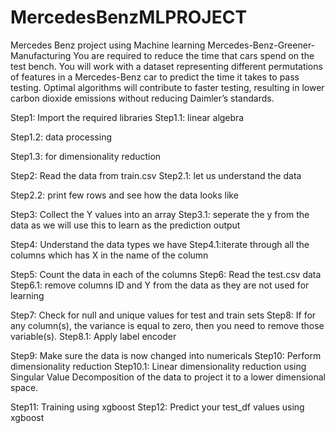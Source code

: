 # MercedesBenzMLPROJECT
Mercedes Benz project using Machine learning
Mercedes-Benz-Greener-Manufacturing
You are required to reduce the time that cars spend on the test bench. You will work with a dataset representing different permutations of features in a Mercedes-Benz car to predict the time it takes to pass testing. Optimal algorithms will contribute to faster testing, resulting in lower carbon dioxide emissions without reducing Daimler’s standards.

Step1: Import the required libraries
Step1.1: linear algebra

Step1.2: data processing

Step1.3: for dimensionality reduction

Step2: Read the data from train.csv
Step2.1: let us understand the data

Step2.2: print few rows and see how the data looks like

Step3: Collect the Y values into an array
Step3.1: seperate the y from the data as we will use this to learn as the prediction output

Step4: Understand the data types we have
Step4.1:iterate through all the columns which has X in the name of the column

Step5: Count the data in each of the columns
Step6: Read the test.csv data
Step6.1: remove columns ID and Y from the data as they are not used for learning

Step7: Check for null and unique values for test and train sets
Step8: If for any column(s), the variance is equal to zero, then you need to remove those variable(s).
Step8.1: Apply label encoder

Step9: Make sure the data is now changed into numericals
Step10: Perform dimensionality reduction
Step10.1: Linear dimensionality reduction using Singular Value Decomposition of the data to project it to a lower dimensional space.

Step11: Training using xgboost
Step12: Predict your test_df values using xgboost
